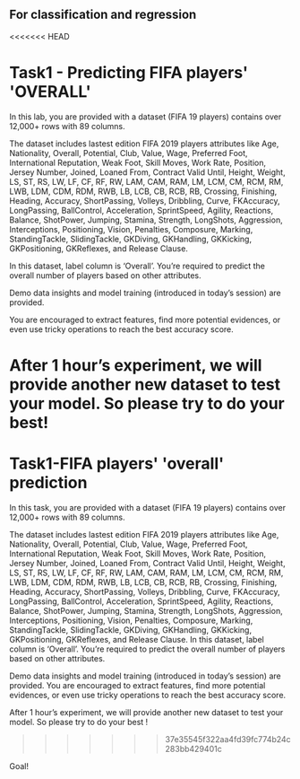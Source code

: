 ## For classification and regression

<<<<<<< HEAD
# Task1 - Predicting FIFA players' 'OVERALL'

In this lab, you are provided with a dataset (FIFA 19 players) contains over 12,000+ rows with 89 columns.

The dataset includes lastest edition FIFA 2019 players attributes like Age, Nationality, Overall, Potential, Club, Value, Wage, Preferred Foot, International Reputation, Weak Foot, Skill Moves, Work Rate, Position, Jersey Number, Joined, Loaned From, Contract Valid Until, Height, Weight, LS, ST, RS, LW, LF, CF, RF, RW, LAM, CAM, RAM, LM, LCM, CM, RCM, RM, LWB, LDM, CDM, RDM, RWB, LB, LCB, CB, RCB, RB, Crossing, Finishing, Heading, Accuracy, ShortPassing, Volleys, Dribbling, Curve, FKAccuracy, LongPassing, BallControl, Acceleration, SprintSpeed, Agility, Reactions, Balance, ShotPower, Jumping, Stamina, Strength, LongShots, Aggression, Interceptions, Positioning, Vision, Penalties, Composure, Marking, StandingTackle, SlidingTackle, GKDiving, GKHandling, GKKicking, GKPositioning, GKReflexes, and Release Clause.

In this dataset, label column is ‘Overall’. You’re required to predict the overall number of players based on other attributes.

Demo data insights and model training (introduced in today’s session) are provided.

You are encouraged to extract features, find more potential evidences, or even use tricky operations to reach the best accuracy score.

After 1 hour’s experiment, we will provide another new dataset to test your model. So please try to do your best!
=======
# Task1-FIFA players' 'overall' prediction

In this task, you are provided with a dataset (FIFA 19 players) contains over 12,000+ rows with 89 columns.

The dataset includes lastest edition FIFA 2019 players attributes like Age, Nationality, Overall, Potential, Club, Value, Wage, Preferred Foot, International Reputation, Weak Foot, Skill Moves, Work Rate, Position, Jersey Number, Joined, Loaned From, Contract Valid Until, Height, Weight, LS, ST, RS, LW, LF, CF, RF, RW, LAM, CAM, RAM, LM, LCM, CM, RCM, RM, LWB, LDM, CDM, RDM, RWB, LB, LCB, CB, RCB, RB, Crossing, Finishing, Heading, Accuracy, ShortPassing, Volleys, Dribbling, Curve, FKAccuracy, LongPassing, BallControl, Acceleration, SprintSpeed, Agility, Reactions, Balance, ShotPower, Jumping, Stamina, Strength, LongShots, Aggression, Interceptions, Positioning, Vision, Penalties, Composure, Marking, StandingTackle, SlidingTackle, GKDiving, GKHandling, GKKicking, GKPositioning, GKReflexes, and Release Clause.
In this dataset, label column is ‘Overall’. You’re required to predict the overall number of players based on other attributes.

Demo data insights and model training (introduced in today’s session) are provided.
You are encouraged to extract features, find more potential evidences, or even use tricky operations to reach the best accuracy score.

After 1 hour’s experiment, we will provide another new dataset to test your model. So please try to do your best !
>>>>>>> 37e35545f322aa4fd39fc774b24c283bb429401c

Goal!


